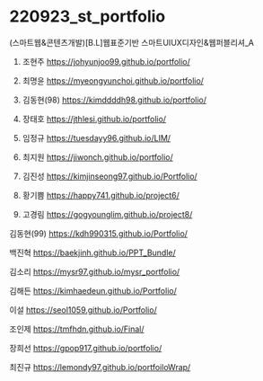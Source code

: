 # 220923_st_portfolio
 
(스마트웹&콘텐츠개발)[B.L]웹표준기반 스마트UIUX디자인&웹퍼블리셔_A

1. 조현주 https://johyunjoo99.github.io/portfolio/

2. 최명윤 https://myeongyunchoi.github.io/portfolio/

3. 김동현(98) https://kimddddh98.github.io/portfolio/

4. 장태호 https://jthlesi.github.io/portfolio/

5. 임정규 https://tuesdayy96.github.io/LIM/

6. 최지원 https://jiwonch.github.io/portfolio/

7. 김진성 https://kimjinseong97.github.io/Portfolio/

8. 황기쁨 https://happy741.github.io/project6/

9. 고경림 https://gogyounglim.github.io/project8/

김동현(99) https://kdh990315.github.io/Portfolio/

백진혁 https://baekjinh.github.io/PPT_Bundle/

김소리 https://mysr97.github.io/mysr_portfolio/

김해든 https://kimhaedeun.github.io/Portfolio/

이설 https://seol1059.github.io/Portfolio/

조인제 https://tmfhdn.github.io/Final/

장희선 https://gpop917.github.io/portfolio/

최진규 https://lemondy97.github.io/portfoiloWrap/
